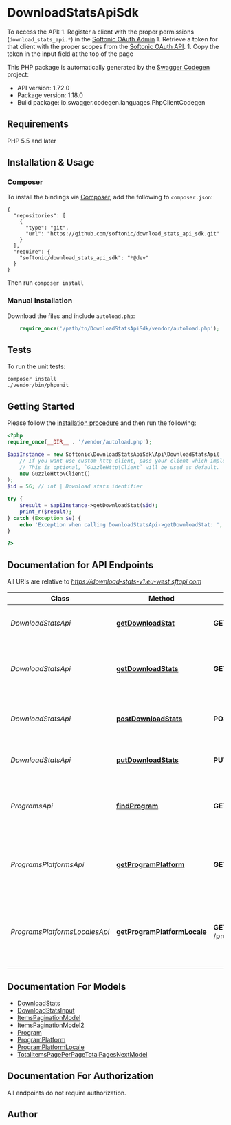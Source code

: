 # DownloadStatsApiSdk
To access the API: 1. Register a client with the proper permissions (`download_stats_api.*`) in the [Softonic OAuth Admin](https://oauth-admin.softonic.com) 1. Retrieve a token for that client with the proper scopes from the [Softonic OAuth API](https://oauth-v2.softonic.com). 1. Copy the token in the input field at the top of the page

This PHP package is automatically generated by the [Swagger Codegen](https://github.com/swagger-api/swagger-codegen) project:

- API version: 1.72.0
- Package version: 1.18.0
- Build package: io.swagger.codegen.languages.PhpClientCodegen

## Requirements

PHP 5.5 and later

## Installation & Usage
### Composer

To install the bindings via [Composer](http://getcomposer.org/), add the following to `composer.json`:

```
{
  "repositories": [
    {
      "type": "git",
      "url": "https://github.com/softonic/download_stats_api_sdk.git"
    }
  ],
  "require": {
    "softonic/download_stats_api_sdk": "*@dev"
  }
}
```

Then run `composer install`

### Manual Installation

Download the files and include `autoload.php`:

```php
    require_once('/path/to/DownloadStatsApiSdk/vendor/autoload.php');
```

## Tests

To run the unit tests:

```
composer install
./vendor/bin/phpunit
```

## Getting Started

Please follow the [installation procedure](#installation--usage) and then run the following:

```php
<?php
require_once(__DIR__ . '/vendor/autoload.php');

$apiInstance = new Softonic\DownloadStatsApiSdk\Api\DownloadStatsApi(
    // If you want use custom http client, pass your client which implements `GuzzleHttp\ClientInterface`.
    // This is optional, `GuzzleHttp\Client` will be used as default.
    new GuzzleHttp\Client()
);
$id = 56; // int | Download stats identifier

try {
    $result = $apiInstance->getDownloadStat($id);
    print_r($result);
} catch (Exception $e) {
    echo 'Exception when calling DownloadStatsApi->getDownloadStat: ', $e->getMessage(), PHP_EOL;
}

?>
```

## Documentation for API Endpoints

All URIs are relative to *https://download-stats-v1.eu-west.sftapi.com*

Class | Method | HTTP request | Description
------------ | ------------- | ------------- | -------------
*DownloadStatsApi* | [**getDownloadStat**](docs/Api/DownloadStatsApi.md#getdownloadstat) | **GET** /download-stats/{id} | Retrieves the given downloads statistics
*DownloadStatsApi* | [**getDownloadStats**](docs/Api/DownloadStatsApi.md#getdownloadstats) | **GET** /download-stats | Get the list of the downloads statistics for a given app
*DownloadStatsApi* | [**postDownloadStats**](docs/Api/DownloadStatsApi.md#postdownloadstats) | **POST** /download-stats | Creates the downloads statistics for a given app
*DownloadStatsApi* | [**putDownloadStats**](docs/Api/DownloadStatsApi.md#putdownloadstats) | **PUT** /download-stats/{id} | Replaces the given downloads statistics
*ProgramsApi* | [**findProgram**](docs/Api/ProgramsApi.md#findprogram) | **GET** /programs | Get the list of the downloads stats ordered by downloads
*ProgramsPlatformsApi* | [**getProgramPlatform**](docs/Api/ProgramsPlatformsApi.md#getprogramplatform) | **GET** /programs/{id_program}/platforms/{id_platform} | Get the list of the downloads stats for a given program platform
*ProgramsPlatformsLocalesApi* | [**getProgramPlatformLocale**](docs/Api/ProgramsPlatformsLocalesApi.md#getprogramplatformlocale) | **GET** /programs/{id_program}/platforms/{id_platform}/locales/{id_locale} | Get the list of the downloads stats for a given program platform locale


## Documentation For Models

 - [DownloadStats](docs/Model/DownloadStats.md)
 - [DownloadStatsInput](docs/Model/DownloadStatsInput.md)
 - [ItemsPaginationModel](docs/Model/ItemsPaginationModel.md)
 - [ItemsPaginationModel2](docs/Model/ItemsPaginationModel2.md)
 - [Program](docs/Model/Program.md)
 - [ProgramPlatform](docs/Model/ProgramPlatform.md)
 - [ProgramPlatformLocale](docs/Model/ProgramPlatformLocale.md)
 - [TotalItemsPagePerPageTotalPagesNextModel](docs/Model/TotalItemsPagePerPageTotalPagesNextModel.md)


## Documentation For Authorization

 All endpoints do not require authorization.


## Author




